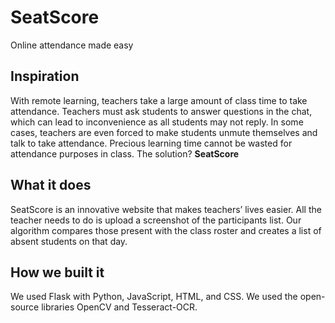 # SeatScore
Online attendance made easy

## Inspiration
With remote learning, teachers take a large amount of class time to take attendance. Teachers must ask students to answer questions in the chat, which can lead to inconvenience as all students may not reply. In some cases, teachers are even forced to make students unmute themselves and talk to take attendance. Precious learning time cannot be wasted for attendance purposes in class. The solution? **SeatScore**

## What it does
SeatScore is an innovative website that makes teachers’ lives easier. All the teacher needs to do is upload a screenshot of the participants list. Our algorithm compares those present with the class roster and creates a list of absent students on that day.

## How we built it
We used Flask with Python, JavaScript, HTML, and CSS. We used the open-source libraries OpenCV and Tesseract-OCR.
